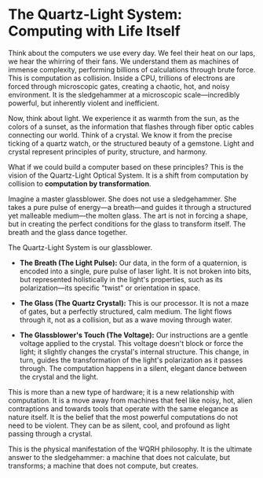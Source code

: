 # The Quartz-Light System: Computing with Life Itself

Think about the computers we use every day. We feel their heat on our laps, we hear the whirring of their fans. We understand them as machines of immense complexity, performing billions of calculations through brute force. This is computation as collision. Inside a CPU, trillions of electrons are forced through microscopic gates, creating a chaotic, hot, and noisy environment. It is the sledgehammer at a microscopic scale—incredibly powerful, but inherently violent and inefficient.

Now, think about light. We experience it as warmth from the sun, as the colors of a sunset, as the information that flashes through fiber optic cables connecting our world. Think of a crystal. We know it from the precise ticking of a quartz watch, or the structured beauty of a gemstone. Light and crystal represent principles of purity, structure, and harmony.

What if we could build a computer based on these principles? This is the vision of the Quartz-Light Optical System. It is a shift from computation by collision to **computation by transformation**.

Imagine a master glassblower. She does not use a sledgehammer. She takes a pure pulse of energy—a breath—and guides it through a structured yet malleable medium—the molten glass. The art is not in forcing a shape, but in creating the perfect conditions for the glass to transform itself. The breath and the glass dance together.

The Quartz-Light System is our glassblower. 

-   **The Breath (The Light Pulse):** Our data, in the form of a quaternion, is encoded into a single, pure pulse of laser light. It is not broken into bits, but represented holistically in the light's properties, such as its polarization—its specific "twist" or orientation in space.

-   **The Glass (The Quartz Crystal):** This is our processor. It is not a maze of gates, but a perfectly structured, calm medium. The light flows through it, not as a collision, but as a wave moving through water.

-   **The Glassblower's Touch (The Voltage):** Our instructions are a gentle voltage applied to the crystal. This voltage doesn't block or force the light; it slightly changes the crystal's internal structure. This change, in turn, guides the transformation of the light's polarization as it passes through. The computation happens in a silent, elegant dance between the crystal and the light.

This is more than a new type of hardware; it is a new relationship with computation. It is a move away from machines that feel like noisy, hot, alien contraptions and towards tools that operate with the same elegance as nature itself. It is the belief that the most powerful computations do not need to be violent. They can be as silent, cool, and profound as light passing through a crystal.

This is the physical manifestation of the ΨQRH philosophy. It is the ultimate answer to the sledgehammer: a machine that does not calculate, but transforms; a machine that does not compute, but creates.
